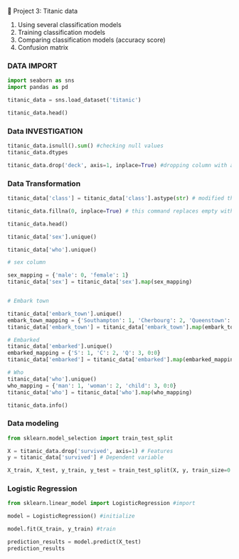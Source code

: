 🔢 Project 3: Titanic data
1. Using several classification models
2. Training classification models
3. Comparing classification models (accuracy score)
4. Confusion matrix

### DATA IMPORT

```py
import seaborn as sns
import pandas as pd

titanic_data = sns.load_dataset('titanic')

titanic_data.head()
```

### Data INVESTIGATION

```py
titanic_data.isnull().sum() #checking null values
titanic_data.dtypes
```

```py
titanic_data.drop('deck', axis=1, inplace=True) #dropping column with a lot of empty values
```

### Data Transformation

```py
titanic_data['class'] = titanic_data['class'].astype(str) # modified the object from category to string

titanic_data.fillna(0, inplace=True) # this command replaces empty with null values
```
```py
titanic_data.head()
```
```py
titanic_data['sex'].unique()
```
```py
titanic_data['who'].unique()
```
```py
# sex column

sex_mapping = {'male': 0, 'female': 1}
titanic_data['sex'] = titanic_data['sex'].map(sex_mapping)
```
```py

# Embark town

titanic_data['embark_town'].unique()
embark_town_mapping = {'Southampton': 1, 'Cherbourg': 2, 'Queenstown': 3, 0:0}
titanic_data['embark_town'] = titanic_data['embark_town'].map(embark_town_mapping)
```

```py
# Embarked
titanic_data['embarked'].unique()
embarked_mapping = {'S': 1, 'C': 2, 'Q': 3, 0:0}
titanic_data['embarked'] = titanic_data['embarked'].map(embarked_mapping)
```

```py
# Who
titanic_data['who'].unique()
who_mapping = {'man': 1, 'woman': 2, 'child': 3, 0:0}
titanic_data['who'] = titanic_data['who'].map(who_mapping)
```

```py
titanic_data.info()
```

### Data modeling ###

```py
from sklearn.model_selection import train_test_split

X = titanic_data.drop('survived', axis=1) # Features
y = titanic_data['survived'] # Dependent variable
```
```py
X_train, X_test, y_train, y_test = train_test_split(X, y, train_size=0.7)
```

### Logistic Regression ###

```py
from sklearn.linear_model import LogisticRegression #import
```
```py
model = LogisticRegression() #initialize
```
```py
model.fit(X_train, y_train) #train
```
```py
prediction_results = model.predict(X_test)
prediction_results
```













